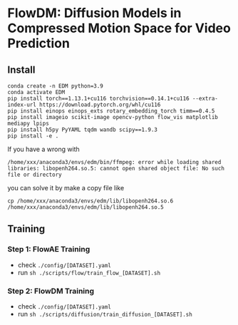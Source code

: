 # FlowDM: Diffusion Models in Compressed Motion Space for Video Prediction

## Install

```
conda create -n EDM python=3.9
conda activate EDM
pip install torch==1.13.1+cu116 torchvision==0.14.1+cu116 --extra-index-url https://download.pytorch.org/whl/cu116
pip install einops einops_exts rotary_embedding_torch timm==0.4.5
pip install imageio scikit-image opencv-python flow_vis matplotlib mediapy lpips
pip install h5py PyYAML tqdm wandb scipy==1.9.3
pip install -e .
```

If you have a wrong with 

```
/home/xxx/anaconda3/envs/edm/bin/ffmpeg: error while loading shared libraries: libopenh264.so.5: cannot open shared object file: No such file or directory
```

you can solve it by make a copy file like 

```
cp /home/xxx/anaconda3/envs/edm/lib/libopenh264.so.6 /home/xxx/anaconda3/envs/edm/lib/libopenh264.so.5
```

## Training 

### Step 1: FlowAE Training

- check `./config/[DATASET].yaml`
- run `sh ./scripts/flow/train_flow_[DATASET].sh`

### Step 2: FlowDM Training

- check `./config/[DATASET].yaml`
- run `sh ./scripts/diffusion/train_diffusion_[DATASET].sh`
